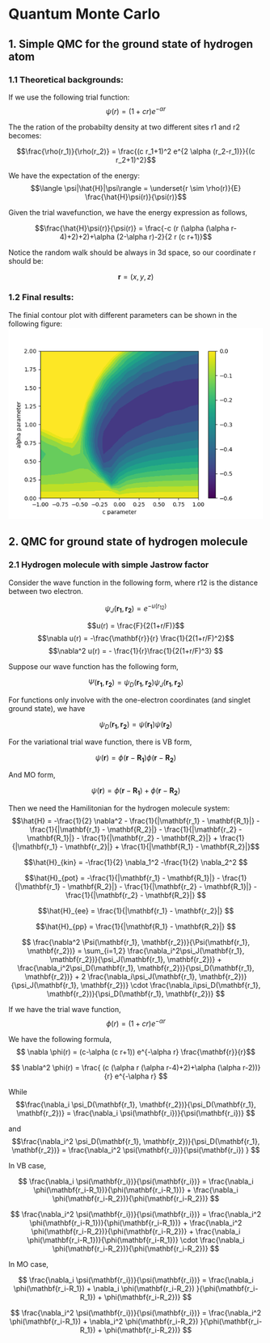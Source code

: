 # Quantum Monte Carlo

## 1. Simple QMC for the ground state of hydrogen atom

### 1.1 Theoretical backgrounds:
If we use the following trial function:
$$\psi(r) = (1+cr) e^{-\alpha r}$$

The the ration of the probabilty density at two different sites r1 and r2 becomes:

$$\frac{\rho(r_1)}{\rho(r_2)} = \frac{(c r_1+1)^2 e^{2 \alpha  (r_2-r_1)}}{(c r_2+1)^2}$$

We have the expectation of the energy:
$$\langle \psi|\hat{H}|\psi\rangle = \underset{r \sim \rho(r)}{E} \frac{\hat{H}\psi(r)}{\psi(r)}$$

Given the trial wavefunction, we have the energy expression as follows,

$$\frac{\hat{H}\psi(r)}{\psi(r)} = \frac{-c (r (\alpha  (\alpha  r-4)+2)+2)+\alpha  (2-\alpha  r)-2}{2 r (c r+1)}$$

Notice the random walk should be always in 3d space, so our coordinate r should be:

$$ \mathbf{r} = (x, y, z)$$

### 1.2 Final results:
The finial contour plot with different parameters can be shown in the following figure:
![energy figure](../imgs/energy_surface.png)

## 2. QMC for ground state of hydrogen molecule

### 2.1 Hydrogen molecule with simple Jastrow factor
Consider the wave function in the following form, where r12 is the distance between two electron.

$$\psi_J(\mathbf{r_1}, \mathbf{r_2}) = e^{-u(r_{12})}$$

$$u(r) = \frac{F}{2(1+r/F)}$$
$$\nabla u(r) = -\frac{\mathbf{r}}{r} \frac{1}{2(1+r/F)^2}$$
$$\nabla^2 u(r) = - \frac{1}{r}\frac{1}{2(1+r/F)^3} $$

Suppose our wave function has the following form,

$$ \Psi(\mathbf{r_1}, \mathbf{r_2}) = \psi_D(\mathbf{r_1}, \mathbf{r_2}) \psi_J(\mathbf{r_1}, \mathbf{r_2}) $$

For functions only involve with the one-electron coordinates (and singlet ground state), we have

$$\psi_D(\mathbf{r_1}, \mathbf{r_2}) = \psi(\mathbf{r_1}) \psi(\mathbf{r_2}) $$

For the variational trial wave function, there is VB form,

$$  \psi(\mathbf{r}) = \phi(\mathbf{r} - \mathbf{R_1}) \phi(\mathbf{r} - \mathbf{R_2}) $$

And MO form, 

$$ \psi(\mathbf{r}) = \phi(\mathbf{r} - \mathbf{R_1}) + \phi(\mathbf{r} - \mathbf{R_2}) $$

Then we need the Hamilitonian for the hydrogen molecule system:
$$\hat{H} = -\frac{1}{2} \nabla^2 - \frac{1}{|\mathbf{r_1} - \mathbf{R_1}|} - \frac{1}{|\mathbf{r_1} - \mathbf{R_2}|} - \frac{1}{|\mathbf{r_2} - \mathbf{R_1}|} - \frac{1}{|\mathbf{r_2} - \mathbf{R_2}|} + \frac{1}{|\mathbf{r_1} - \mathbf{r_2}|} + \frac{1}{|\mathbf{R_1} - \mathbf{R_2}|}$$

$$\hat{H}_{kin} = -\frac{1}{2} \nabla_1^2 -\frac{1}{2} \nabla_2^2 $$

$$\hat{H}_{pot} = -\frac{1}{|\mathbf{r_1} - \mathbf{R_1}|} - \frac{1}{|\mathbf{r_1} - \mathbf{R_2}|} - \frac{1}{|\mathbf{r_2} - \mathbf{R_1}|} - \frac{1}{|\mathbf{r_2} - \mathbf{R_2}|} $$

$$\hat{H}_{ee} = \frac{1}{|\mathbf{r_1} - \mathbf{r_2}|} $$

$$\hat{H}_{pp} = \frac{1}{|\mathbf{R_1} - \mathbf{R_2}|} $$

$$ \frac{\nabla^2 \Psi(\mathbf{r_1}, \mathbf{r_2})}{\Psi(\mathbf{r_1}, \mathbf{r_2})} = \sum_{i=1,2} \frac{\nabla_i^2\psi_J(\mathbf{r_1}, \mathbf{r_2})}{\psi_J(\mathbf{r_1}, \mathbf{r_2})} + \frac{\nabla_i^2\psi_D(\mathbf{r_1}, \mathbf{r_2})}{\psi_D(\mathbf{r_1}, \mathbf{r_2})} + 2 \frac{\nabla_i\psi_J(\mathbf{r_1}, \mathbf{r_2})}{\psi_J(\mathbf{r_1}, \mathbf{r_2})} \cdot \frac{\nabla_i\psi_D(\mathbf{r_1}, \mathbf{r_2})}{\psi_D(\mathbf{r_1}, \mathbf{r_2})}  $$

If we have the trial wave function,
$$\phi(r) = (1+cr)e^{-\alpha r}$$

We have the following formula,
$$ \nabla \phi(r) = (c-\alpha  (c r+1))  e^{-\alpha r} \frac{\mathbf{r}}{r}$$

$$ \nabla^2 \phi(r) = \frac{ (c (\alpha  r (\alpha  r-4)+2)+\alpha  (\alpha  r-2))}{r} e^{-\alpha r} $$

While
$$\frac{\nabla_i \psi_D(\mathbf{r_1}, \mathbf{r_2})}{\psi_D(\mathbf{r_1}, \mathbf{r_2})} =  \frac{\nabla_i \psi(\mathbf{r_i})}{\psi(\mathbf{r_i})} $$

and
$$\frac{\nabla_i^2 \psi_D(\mathbf{r_1}, \mathbf{r_2})}{\psi_D(\mathbf{r_1}, \mathbf{r_2})} = \frac{\nabla_i^2 \psi(\mathbf{r_i})}{\psi(\mathbf{r_i}) }  $$

In VB case,

$$ \frac{\nabla_i \psi(\mathbf{r_i})}{\psi(\mathbf{r_i})} = \frac{\nabla_i \phi(\mathbf{r_i-R_1})}{\phi(\mathbf{r_i-R_1})} + \frac{\nabla_i \phi(\mathbf{r_i-R_2})}{\phi(\mathbf{r_i-R_2})} $$

$$ \frac{\nabla_i^2 \psi(\mathbf{r_i})}{\psi(\mathbf{r_i})} = \frac{\nabla_i^2 \phi(\mathbf{r_i-R_1})}{\phi(\mathbf{r_i-R_1})} + \frac{\nabla_i^2 \phi(\mathbf{r_i-R_2})}{\phi(\mathbf{r_i-R_2})} + \frac{\nabla_i \phi(\mathbf{r_i-R_1})}{\phi(\mathbf{r_i-R_1})} \cdot \frac{\nabla_i \phi(\mathbf{r_i-R_2})}{\phi(\mathbf{r_i-R_2})} $$

In MO case,

$$ \frac{\nabla_i \psi(\mathbf{r_i})}{\psi(\mathbf{r_i})} = \frac{\nabla_i \phi(\mathbf{r_i-R_1}) + \nabla_i \phi(\mathbf{r_i-R_2}) }{\phi(\mathbf{r_i-R_1}) + \phi(\mathbf{r_i-R_2})} $$

$$ \frac{\nabla_i^2 \psi(\mathbf{r_i})}{\psi(\mathbf{r_i})} = \frac{\nabla_i^2 \phi(\mathbf{r_i-R_1}) + \nabla_i^2 \phi(\mathbf{r_i-R_2}) }{\phi(\mathbf{r_i-R_1}) + \phi(\mathbf{r_i-R_2})} $$